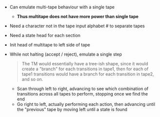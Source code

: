 - Can emulate multi-tape behaviour with a single tape
	- **Thus multitape does not have more power than single tape**
- Need a character not in the tape input alphabet $\#$ to separate tapes
- Need a state head for each section
- Init head of multitape to left side of tape
- While not halting (accept / reject), emulate a single step
	> The TM would essentially have a tree-ish shape, since it would create a "branch" for each transitions in tape1, then for each of tape1 transitions would have a branch for each transition in tape2, and so on.
	
	- Scan through left to right, advancing to see which combination of transitions across all tapes to perform, stopping once we find the end
	- Go right to left, actually performing each action, then advancing until the "previous" tape by moving left until a state is found